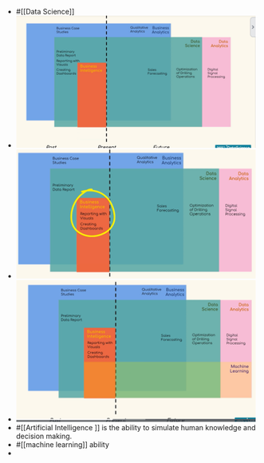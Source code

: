 - #[[Data Science]]
- ![Screenshot 2022-11-10 232258.png](../assets/Screenshot_2022-11-10_232258_1668290640595_0.png)
- ![image.png](../assets/image_1668338742934_0.png)
- ![image.png](../assets/image_1668338892271_0.png)
- #[[Artificial Intelligence ]] is the ability to simulate human knowledge and decision making.
- #[[machine learning]] ability
-